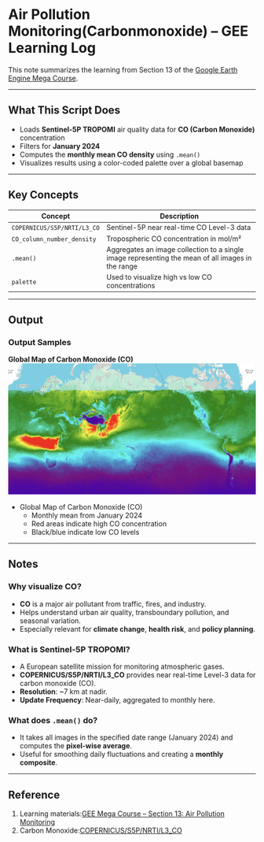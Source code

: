 # Air Pollution Monitoring(Carbonmonoxide) – GEE Learning Log

This note summarizes the learning from Section 13 of the [Google Earth Engine Mega Course](https://www.udemy.com/course/google-earth-engine-gis-remote-sensing/learn/lecture/43212638).

---

## What This Script Does

- Loads **Sentinel-5P TROPOMI** air quality data for **CO (Carbon Monoxide)** concentration
- Filters for **January 2024**
- Computes the **monthly mean CO density** using `.mean()`
- Visualizes results using a color-coded palette over a global basemap

---

## Key Concepts

| Concept | Description |
|--------|-------------|
| `COPERNICUS/S5P/NRTI/L3_CO` | Sentinel-5P near real-time CO Level-3 data |
| `CO_column_number_density` | Tropospheric CO concentration in mol/m² |
| `.mean()` | Aggregates an image collection to a single image representing the mean of all images in the range |
| `palette` | Used to visualize high vs low CO concentrations |

---

## Output
### Output Samples
**Global Map of Carbon Monoxide (CO)**
![](map_s5p_co_mean_2024-01_global.png)

- Global Map of Carbon Monoxide (CO)
  - Monthly mean from January 2024
  - Red areas indicate high CO concentration
  - Black/blue indicate low CO levels

---

## Notes
### Why visualize CO?
- **CO** is a major air pollutant from traffic, fires, and industry.
- Helps understand urban air quality, transboundary pollution, and seasonal variation.
- Especially relevant for **climate change**, **health risk**, and **policy planning**.

### What is Sentinel-5P TROPOMI?
- A European satellite mission for monitoring atmospheric gases.
- **COPERNICUS/S5P/NRTI/L3_CO** provides near real-time Level-3 data for carbon monoxide (CO).
- **Resolution**: ~7 km at nadir.
- **Update Frequency**: Near-daily, aggregated to monthly here.

### What does `.mean()` do?
- It takes all images in the specified date range (January 2024) and computes the **pixel-wise average**.
- Useful for smoothing daily fluctuations and creating a **monthly composite**.

---

## Reference
1. Learning materials:[GEE Mega Course – Section 13: Air Pollution Monitoring](https://www.udemy.com/course/google-earth-engine-gis-remote-sensing/learn/lecture/43212638)
2. Carbon Monoxide:[COPERNICUS/S5P/NRTI/L3_CO](https://developers.google.com/earth-engine/datasets/catalog/COPERNICUS_S5P_NRTI_L3_CO?hl=ja#description)

